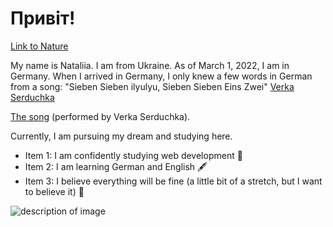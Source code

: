 # Привіт!

[Link to Nature](https://unsplash.com/de/fotos/foggy-mountain-summit-1Z2niiBPg5A)

My name is Nataliia. I am from Ukraine. As of March 1, 2022, I am in Germany. When I arrived in Germany, I only knew a few words in German from a song: "Sieben Sieben ilyulyu, Sieben Sieben Eins Zwei" [Verka Serduchka](https://www.bing.com/images/search?view=detailV2&ccid=JNJZiT9W&id=09C4CE452C2A26C0FAE99BF9EE3120347A5D1527&thid=OIP.JNJZiT9WCYWcoqVXHWOqrwHaFu&mediaurl=https%3a%2f%2fc8.alamy.com%2fcomp%2f2D22B23%2fukraines-verka-serduchka-performs-his-song-dancing-lasha-tumbai-during-the-finals-of-the-eurovision-song-contest-in-helsinki-may-12-2007-reutersbob-strong-finland-2D22B23.jpg&cdnurl=https%3a%2f%2fth.bing.com%2fth%2fid%2fR.24d259893f5609859ca2a5571d63aaaf%3frik%3dJxVdejQgMe75mw%26pid%3dImgRaw%26r%3d0&exph=1005&expw=1300&q=Verka+Serduchka&simid=608049052136252767&FORM=IRPRST&ck=4B965BC589E54F9F5CADE47628E51A18&selectedIndex=8&itb=0&ajaxhist=0&ajaxserp=0)

[The song](https://www.youtube.com/watch?v=sDYv0rQzCd4) (performed by Verka Serduchka). 

Currently, I am pursuing my dream and studying here.

- Item 1: I am confidently studying web development 💫
- Item 2: I am learning German and English 🖋
- Item 3: I believe everything will be fine (a little bit of a stretch, but I want to believe it) 🤗

![description of image](https://imglife.pravda.com.ua/life/images/doc/5/a/44952/5a0edff-vtoma755.jpg)
